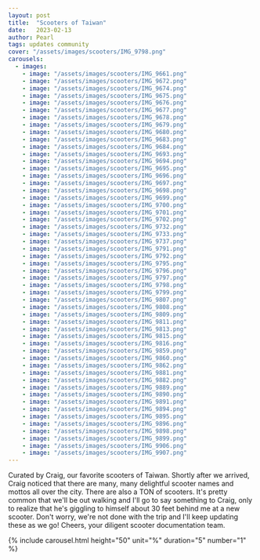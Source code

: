 ```yaml
---
layout: post
title:  "Scooters of Taiwan"
date:   2023-02-13
author: Pearl
tags: updates community
cover: "/assets/images/scooters/IMG_9798.png"
carousels:
  - images:
    - image: "/assets/images/scooters/IMG_9661.png"
    - image: "/assets/images/scooters/IMG_9672.png"
    - image: "/assets/images/scooters/IMG_9674.png"
    - image: "/assets/images/scooters/IMG_9675.png"
    - image: "/assets/images/scooters/IMG_9676.png"
    - image: "/assets/images/scooters/IMG_9677.png"
    - image: "/assets/images/scooters/IMG_9678.png"
    - image: "/assets/images/scooters/IMG_9679.png"
    - image: "/assets/images/scooters/IMG_9680.png"
    - image: "/assets/images/scooters/IMG_9683.png"
    - image: "/assets/images/scooters/IMG_9684.png"
    - image: "/assets/images/scooters/IMG_9693.png"
    - image: "/assets/images/scooters/IMG_9694.png"
    - image: "/assets/images/scooters/IMG_9695.png"
    - image: "/assets/images/scooters/IMG_9696.png"
    - image: "/assets/images/scooters/IMG_9697.png"
    - image: "/assets/images/scooters/IMG_9698.png"
    - image: "/assets/images/scooters/IMG_9699.png"
    - image: "/assets/images/scooters/IMG_9700.png"
    - image: "/assets/images/scooters/IMG_9701.png"
    - image: "/assets/images/scooters/IMG_9702.png"
    - image: "/assets/images/scooters/IMG_9732.png"
    - image: "/assets/images/scooters/IMG_9733.png"
    - image: "/assets/images/scooters/IMG_9737.png"
    - image: "/assets/images/scooters/IMG_9791.png"
    - image: "/assets/images/scooters/IMG_9792.png"
    - image: "/assets/images/scooters/IMG_9795.png"
    - image: "/assets/images/scooters/IMG_9796.png"
    - image: "/assets/images/scooters/IMG_9797.png"
    - image: "/assets/images/scooters/IMG_9798.png"
    - image: "/assets/images/scooters/IMG_9799.png"
    - image: "/assets/images/scooters/IMG_9807.png"
    - image: "/assets/images/scooters/IMG_9808.png"
    - image: "/assets/images/scooters/IMG_9809.png"
    - image: "/assets/images/scooters/IMG_9811.png"
    - image: "/assets/images/scooters/IMG_9813.png"
    - image: "/assets/images/scooters/IMG_9815.png"
    - image: "/assets/images/scooters/IMG_9816.png"
    - image: "/assets/images/scooters/IMG_9859.png"
    - image: "/assets/images/scooters/IMG_9860.png"
    - image: "/assets/images/scooters/IMG_9862.png"
    - image: "/assets/images/scooters/IMG_9881.png"
    - image: "/assets/images/scooters/IMG_9882.png"
    - image: "/assets/images/scooters/IMG_9889.png"
    - image: "/assets/images/scooters/IMG_9890.png"
    - image: "/assets/images/scooters/IMG_9891.png"
    - image: "/assets/images/scooters/IMG_9894.png"
    - image: "/assets/images/scooters/IMG_9895.png"
    - image: "/assets/images/scooters/IMG_9896.png"
    - image: "/assets/images/scooters/IMG_9898.png"
    - image: "/assets/images/scooters/IMG_9899.png"
    - image: "/assets/images/scooters/IMG_9906.png"
    - image: "/assets/images/scooters/IMG_9907.png"
---
```

Curated by Craig, our favorite scooters of Taiwan. Shortly after we arrived, Craig noticed that there are many, many delightful scooter names and mottos all over the city. There are also a TON of scooters. It's pretty common that we'll be out walking and I'll go to say something to Craig, only to realize that he's giggling to himself about 30 feet behind me at a new scooter. Don't worry, we're not done with the trip and I'll keep updating these as we go! Cheers, your diligent scooter documentation team.

{% include carousel.html height="50" unit="%" duration="5" number="1" %}

